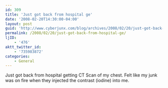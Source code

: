 ```yaml
---
id: 309
title: 'Just got back from hospital ge'
date: '2008-02-20T14:30:00-04:00'
layout: post
guid: 'http://www.cyberjunx.com/blog/archives/2008/02/20/just-got-back-from-hospital-ge/'
permalink: /2008/02/20/just-got-back-from-hospital-ge/
ljID:
    - '476'
aktt_twitter_id:
    - '735983872'
categories:
    - General
---
```


Just got back from hospital getting CT Scan of my chest. Felt like my junk was on fire when they injected the contrast (iodine) into me.